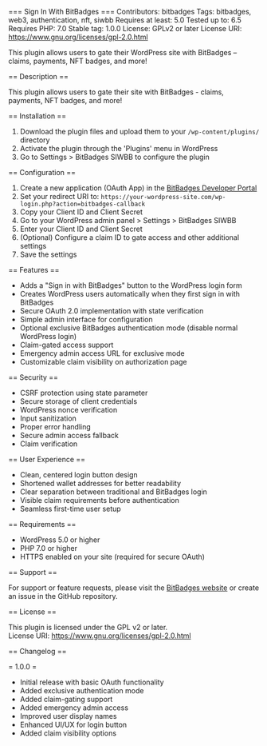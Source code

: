 === Sign In With BitBadges ===
Contributors: bitbadges
Tags: bitbadges, web3, authentication, nft, siwbb
Requires at least: 5.0
Tested up to: 6.5
Requires PHP: 7.0
Stable tag: 1.0.0
License: GPLv2 or later
License URI: https://www.gnu.org/licenses/gpl-2.0.html

This plugin allows users to gate their WordPress site with BitBadges – claims, payments, NFT badges, and more!

== Description ==

This plugin allows users to gate their site with BitBadges - claims, payments, NFT badges, and more!

== Installation ==

1. Download the plugin files and upload them to your `/wp-content/plugins/` directory
2. Activate the plugin through the 'Plugins' menu in WordPress
3. Go to Settings > BitBadges SIWBB to configure the plugin

== Configuration ==

1. Create a new application (OAuth App) in the [BitBadges Developer Portal](https://bitbadges.io/developer)
2. Set your redirect URI to: `https://your-wordpress-site.com/wp-login.php?action=bitbadges-callback`
3. Copy your Client ID and Client Secret
4. Go to your WordPress admin panel > Settings > BitBadges SIWBB
5. Enter your Client ID and Client Secret
6. (Optional) Configure a claim ID to gate access and other additional settings
7. Save the settings

== Features ==

-   Adds a "Sign in with BitBadges" button to the WordPress login form
-   Creates WordPress users automatically when they first sign in with BitBadges
-   Secure OAuth 2.0 implementation with state verification
-   Simple admin interface for configuration
-   Optional exclusive BitBadges authentication mode (disable normal WordPress login)
-   Claim-gated access support
-   Emergency admin access URL for exclusive mode
-   Customizable claim visibility on authorization page

== Security ==

-   CSRF protection using state parameter
-   Secure storage of client credentials
-   WordPress nonce verification
-   Input sanitization
-   Proper error handling
-   Secure admin access fallback
-   Claim verification

== User Experience ==

-   Clean, centered login button design
-   Shortened wallet addresses for better readability
-   Clear separation between traditional and BitBadges login
-   Visible claim requirements before authentication
-   Seamless first-time user setup

== Requirements ==

-   WordPress 5.0 or higher
-   PHP 7.0 or higher
-   HTTPS enabled on your site (required for secure OAuth)

== Support ==

For support or feature requests, please visit the [BitBadges website](https://bitbadges.io) or create an issue in the GitHub repository.

== License ==

This plugin is licensed under the GPL v2 or later.  
License URI: https://www.gnu.org/licenses/gpl-2.0.html

== Changelog ==

= 1.0.0 =

-   Initial release with basic OAuth functionality
-   Added exclusive authentication mode
-   Added claim-gating support
-   Added emergency admin access
-   Improved user display names
-   Enhanced UI/UX for login button
-   Added claim visibility options
